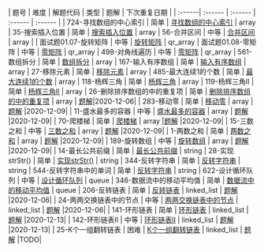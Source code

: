| 题号 | 难度 | 解题代码 | 类型  | 题解 | 下次重复日期 |
| :------| :------ | :------ |  :------ | :------ |
| 724-寻找数组的中心索引 | 简单 | [寻找数组的中心索引](array/724_test.go) | array 
| 35-搜索插入位置 | 简单 | [搜索插入位置](array/35_test.go) | array 
| 56-合并区间 | 中等 | [合并区间](array/56_test.go) | array |
| 面试题01.07-旋转矩阵 | 中等 | [旋转矩阵](array/interview_01.07_test.go) | qr_array 
| 面试题01.08-零矩阵 | 中等 | [零矩阵](array/interview_01.08_test.go) | qr_array 
| 498-对角线遍历 | 中等 | [零矩阵](array/interview_01.08_test.go) | qr_array 
| 561-数组拆分 | 简单 | [数组拆分](array/561_test.go) | array 
| 167-输入有序数组 | 简单 | [输入有序数组](array/167_test.go) | array 
| 27-移除元素 | 简单 | [移除元素](array/27_test.go) | array 
| 485-最大连续1的个数 | 简单 | [最大连续1的个数](array/485_test.go) | array 
| 118-杨辉三角 | 简单 | [杨辉三角](array/118_test.go) | array 
| 119-杨辉三角II | 简单 | [杨辉三角II](array/119_test.go) | array 
| 26-删除排序数组的中的重复项 | 简单 | [删除排序数组的中的重复项](array/26_test.go) | array | [题解](array/26.md)|2020-12-06|
| 283-移动零 | 简单 | [移动零](array/283_test.go) | array | [题解](array/283.md) |2020-12-09|
| 11-盛水最多的容器 | 中等 | [盛水最多的容器](array/11_test.go) | array | [题解](array/11.md) |2020-12-09|
| 70-爬楼梯 | 简单 | [爬楼梯](array/70_test.go) | array |[题解](array/70.md) |2020-12-09|
| 15-三数之和 | 中等 | [三数之和](array/15_test.go) | array | [题解](array/15.md) |2020-12-09|
| 1-两数之和 | 简单 | [两数之和](array/1_test.go) | array | [题解](array/1.md) |2020-12-09|
| 189-旋转数组 | 中等 | [旋转数组](array/189_test.go) | array | [题解](array/189.md) |2020-12-09|
| 14-最长公共前缀 | 简单 | [最长公共前缀](string/14_test.go) | string 
| 28-实现strStr() | 简单 | [实现strStr()](string/28_test.go) | string 
| 344-反转字符串 | 简单 | [反转字符串](string/344_test.go) | string 
| 544-反转字符串中的单词 | 简单 | [反转字符串](string/544_test.go) | string 
| 622-设计循环队列 | 中等 | [设计循环队列](queue/622_test.go) | queue 
| 346-数据流中的移动平均值 | 简单 | [数据流中的移动平均值](queue/346_test.go) | queue 
| 206-反转链表 | 简单 | [反转链表](linked_list/206_test.go) | linked_list | [题解](linked_list/206.md) |2020-12-06|
| 24-两两交换链表中的节点 | 中等 | [两两交换链表中的节点](linked_list/24_test.go) | linked_list | [题解](linked_list/24.md) |2020-12-06|
| 141-环形链表 | 简单 | [环形链表](linked_list/141_test.go) | linked_list | [题解](linked_list/141.md) |2020-12-13|
| 142-环形链表II | 中等 | [环形链表II](linked_list/142_test.go) | linked_list | [题解](linked_list/142.md) |2020-12-13|
| 25-K个一组翻转链表 | 困难 | [K个一组翻转链表](linked_list/25_test.go) | linked_list | [题解](linked_list/25.md) |TODO|
